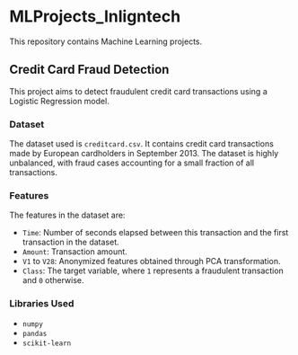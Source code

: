 # MLProjects_Inligntech

This repository contains Machine Learning projects.

## Credit Card Fraud Detection

This project aims to detect fraudulent credit card transactions using a Logistic Regression model.

### Dataset

The dataset used is `creditcard.csv`. It contains credit card transactions made by European cardholders in September 2013. The dataset is highly unbalanced, with fraud cases accounting for a small fraction of all transactions.

### Features

The features in the dataset are:
- `Time`: Number of seconds elapsed between this transaction and the first transaction in the dataset.
- `Amount`: Transaction amount.
- `V1` to `V28`: Anonymized features obtained through PCA transformation.
- `Class`: The target variable, where `1` represents a fraudulent transaction and `0` otherwise.

### Libraries Used

- `numpy`
- `pandas`
- `scikit-learn`
